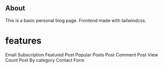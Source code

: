 ## About
This is a basic personal blog page. Frontend made with tailwindcss.
# features
Email Subscription
Featured Post
Popular Posts
Post Comment
Post View Count
Post By category
Contact Form
